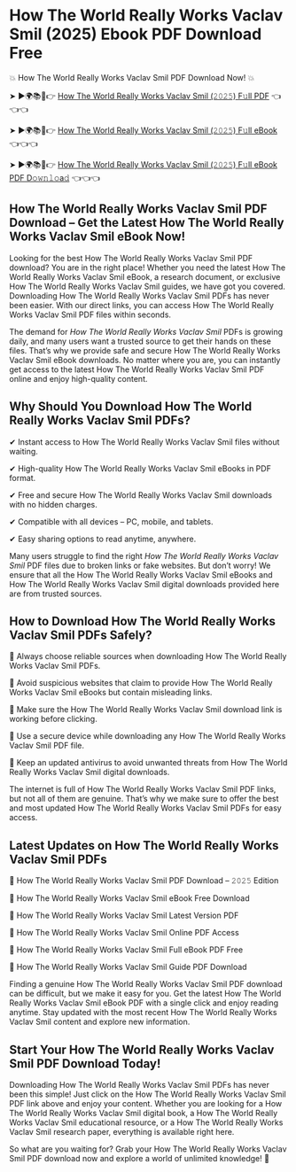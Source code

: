 # How The World Really Works Vaclav Smil (2025) Ebook PDF Download Free

💥 How The World Really Works Vaclav Smil PDF Download Now! 💥

➤ ►🌍📚📱👉 [How The World Really Works Vaclav Smil (𝟸𝟶𝟸𝟻) F𝚞ll PDF](https://getpdf.xyz/how-the-world-really-works-vaclav-smil) 👈👈👈


➤ ►🌍📚📱👉 [How The World Really Works Vaclav Smil (𝟸𝟶𝟸𝟻) F𝚞ll eBook](https://getpdf.xyz/how-the-world-really-works-vaclav-smil) 👈👈👈


➤ ►🌍📚📱👉 [How The World Really Works Vaclav Smil (𝟸𝟶𝟸𝟻) F𝚞ll eBook PDF D𝚘𝚠𝚗𝚕𝚘a𝚍](https://getpdf.xyz/how-the-world-really-works-vaclav-smil) 👈👈👈


## How The World Really Works Vaclav Smil PDF Download – Get the Latest How The World Really Works Vaclav Smil eBook Now!

Looking for the best How The World Really Works Vaclav Smil PDF download? You are in the right place! Whether you need the latest How The World Really Works Vaclav Smil eBook, a research document, or exclusive How The World Really Works Vaclav Smil guides, we have got you covered. Downloading How The World Really Works Vaclav Smil PDFs has never been easier. With our direct links, you can access How The World Really Works Vaclav Smil PDF files within seconds.

The demand for *How The World Really Works Vaclav Smil* PDFs is growing daily, and many users want a trusted source to get their hands on these files. That’s why we provide safe and secure How The World Really Works Vaclav Smil eBook downloads. No matter where you are, you can instantly get access to the latest How The World Really Works Vaclav Smil PDF online and enjoy high-quality content.

## Why Should You Download How The World Really Works Vaclav Smil PDFs?

✔ Instant access to How The World Really Works Vaclav Smil files without waiting.

✔ High-quality How The World Really Works Vaclav Smil eBooks in PDF format.

✔ Free and secure How The World Really Works Vaclav Smil downloads with no hidden charges.

✔ Compatible with all devices – PC, mobile, and tablets.

✔ Easy sharing options to read anytime, anywhere.

Many users struggle to find the right *How The World Really Works Vaclav Smil* PDF files due to broken links or fake websites. But don’t worry! We ensure that all the How The World Really Works Vaclav Smil eBooks and How The World Really Works Vaclav Smil digital downloads provided here are from trusted sources.

## How to Download How The World Really Works Vaclav Smil PDFs Safely?

📌 Always choose reliable sources when downloading How The World Really Works Vaclav Smil PDFs.

📌 Avoid suspicious websites that claim to provide How The World Really Works Vaclav Smil eBooks but contain misleading links.

📌 Make sure the How The World Really Works Vaclav Smil download link is working before clicking.

📌 Use a secure device while downloading any How The World Really Works Vaclav Smil PDF file.

📌 Keep an updated antivirus to avoid unwanted threats from How The World Really Works Vaclav Smil digital downloads.

The internet is full of How The World Really Works Vaclav Smil PDF links, but not all of them are genuine. That’s why we make sure to offer the best and most updated How The World Really Works Vaclav Smil PDFs for easy access.

## Latest Updates on How The World Really Works Vaclav Smil PDFs

🔹 How The World Really Works Vaclav Smil PDF Download – 𝟸𝟶𝟸𝟻 Edition

🔹 How The World Really Works Vaclav Smil eBook Free Download

🔹 How The World Really Works Vaclav Smil Latest Version PDF

🔹 How The World Really Works Vaclav Smil Online PDF Access

🔹 How The World Really Works Vaclav Smil Full eBook PDF Free

🔹 How The World Really Works Vaclav Smil Guide PDF Download

Finding a genuine How The World Really Works Vaclav Smil PDF download can be difficult, but we make it easy for you. Get the latest How The World Really Works Vaclav Smil eBook PDF with a single click and enjoy reading anytime. Stay updated with the most recent How The World Really Works Vaclav Smil content and explore new information.

## Start Your How The World Really Works Vaclav Smil PDF Download Today!

Downloading How The World Really Works Vaclav Smil PDFs has never been this simple! Just click on the How The World Really Works Vaclav Smil PDF link above and enjoy your content. Whether you are looking for a How The World Really Works Vaclav Smil digital book, a How The World Really Works Vaclav Smil educational resource, or a How The World Really Works Vaclav Smil research paper, everything is available right here.

So what are you waiting for? Grab your How The World Really Works Vaclav Smil PDF download now and explore a world of unlimited knowledge! 🚀
